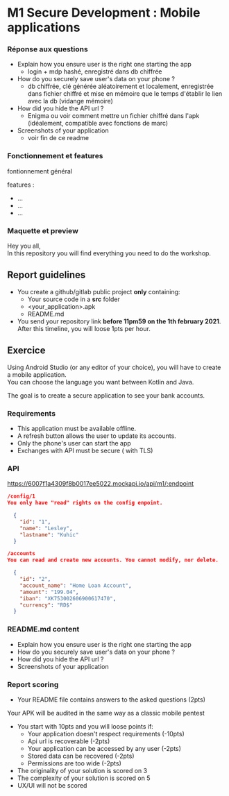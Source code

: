 # M1 Secure Development : Mobile applications



### Réponse aux questions

- Explain how you ensure user is the right one starting the app
  - login + mdp hashé, enregistré dans db chiffrée
- How do you securely save user's data on your phone ?
  - db chiffrée, clé générée aléatoirement et localement, enregistrée dans fichier chiffré et mise en mémoire que le temps d'établir le lien avec la db (vidange mémoire)
- How did you hide the API url ?
  - Enigma ou voir comment mettre un fichier chiffré dans l'apk (idéalement, compatible avec fonctions de marc)
- Screenshots of your application 
  - voir fin de ce readme



### Fonctionnement et features

fontionnement général

features :

- ...
- ...
- ...



### Maquette et preview











Hey you all,  
In this repository you will find everything you need to do the workshop.

## Report guidelines

- You create a github/gitlab public project **only** containing:
  - Your source code in a **src** folder
  - <your_application>.apk
  - README.md
- You send your repository link **before 11pm59 on the 1th february 2021**. After this timeline, you will loose 1pts per hour.

## Exercice

Using Android Studio (or any editor of your choice), you will have to create a mobile application.  
You can choose the language you want between Kotlin and Java.  

The goal is to create a secure application to see your bank accounts.   

### Requirements
- This application must be available offline.
- A refresh button allows the user to update its accounts.
- Only the phone's user can start the app
- Exchanges with API must be secure ( with TLS)


### API
https://6007f1a4309f8b0017ee5022.mockapi.io/api/m1/:endpoint


```json
/config/1
You only have "read" rights on the config enpoint. 

  {
    "id": "1",
    "name": "Lesley",
    "lastname": "Kuhic"
  }
```


```json
/accounts
You can read and create new accounts. You cannot modify, nor delete.

  {
    "id": "2",
    "account_name": "Home Loan Account",
    "amount": "199.04",
    "iban": "XK753002606900617470",
    "currency": "RD$"
  }
```


### README.md content

- Explain how you ensure user is the right one starting the app
- How do you securely save user's data on your phone ?
- How did you hide the API url ?
- Screenshots of your application 

### Report scoring

- Your README file contains answers to the asked questions (2pts)

Your APK will be audited in the same way as a classic mobile pentest 
- You start with 10pts and you will loose points if:
    - Your application doesn't respect requirements (-10pts)
    - Api url is recoverable (-2pts)
    - Your application can be accessed by any user (-2pts)
    - Stored data can be recovered (-2pts)
    - Permissions are too wide (-2pts)
- The originality of your solution is scored on 3
- The complexity of your solution is scored on 5
- UX/UI will not be scored



